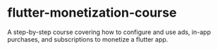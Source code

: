 # flutter-monetization-course
A step-by-step course covering how to configure and use ads, in-app purchases, and subscriptions to monetize a flutter app.
